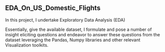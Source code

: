 
## EDA_On_US_Domestic_Flights

In this project, I undertake Exploratory Data Analysis (EDA)

Essentially, give the available dataset, I formulate and pose a number of insight eliciting questions and endeavor to answer these questions from the dataset leveraging the Pandas, Numpy libraries and other relevant Visualization toolkits.




